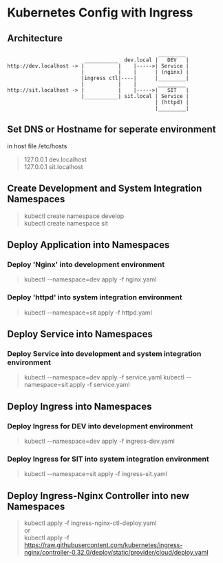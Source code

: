 # Kubernetes Config with Ingress

## Architecture

```ditta {cmd=true args=["-E"]}
                                                 _________
                         ___________  dev.local |   DEV   |
http://dev.localhost -> |           |    |----->| Service |
                        |           |    |      | (nginx) |
                        |ingress ctl|----|      |_________|
                        |           |    |       _________
http://sit.localhost -> |           |    |----->|   SIT   |
                        |___________| sit.local | Service |
                                                | (httpd) |
                                                |_________|

```

## Set DNS or Hostname for seperate environment

in host file /etc/hosts

>127.0.0.1    dev.localhost  
>127.0.0.1    sit.localhost

## Create Development and System Integration Namespaces

>kubectl create namespace develop  
>kubectl create namespace sit

## Deploy Application into Namespaces

### Deploy 'Nginx' into development environment

>kubectl --namespace=dev apply -f nginx.yaml

### Deploy 'httpd' into system integration environment

>kubectl --namespace=sit apply -f httpd.yaml

## Deploy Service into Namespaces

### Deploy Service into development and system integration environment

>kubectl --namespace=dev apply -f service.yaml
>kubectl --namespace=sit apply -f service.yaml

## Deploy Ingress into Namespaces

### Deploy Ingress for DEV into development environment

>kubectl --namespace=dev apply -f ingress-dev.yaml

### Deploy Ingress for SIT into system integration environment

>kubectl --namespace=sit apply -f ingress-sit.yaml

## Deploy Ingress-Nginx Controller into new Namespaces

>kubectl apply -f ingress-nginx-ctl-deploy.yaml  
or  
kubectl apply -f <https://raw.githubusercontent.com/kubernetes/ingress-nginx/controller-0.32.0/deploy/static/provider/cloud/deploy.yaml>
